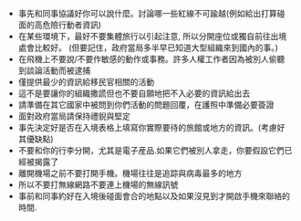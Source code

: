 [Title]: # (當進入某一國家)
[Order]: # (1)

* 事先和同事協議好你可以說什麼。討論哪一些紅線不可踰越(例如給出打算碰面的高危險行動者資訊)
* 在某些環境下，最好不要集體旅行以引起注意, 所以分開座位或獨自前往出境處會比較好。 (但要記住，政府當局多半早已知道大型組織來到國內的事。)
* 在飛機上不要說/不要作敏感的動作或事務。許多人權工作者因為被別人偷聽到談論活動而被逮捕
* 僅提供最少的資訊給移民官相關的活動
* 這不是要讓你的組織撒謊但也不要自願地把不入必要的資訊給出去
* 請準備在其它國家中被問到你們活動的問題回覆，在護照中準備必要簽證
* 面對政府當局請保持禮貎與堅定
* 事先決定好是否在入境表格上填寫你實際要待的旅館或地方的資訊。(考慮好其優缺點)
* 不要和你的行李分開，尤其是電子産品.如果它們被別人拿走，你要假設它們已經被揭露了
* 離開機場之前不要打開手機。機場往往是追踪與病毒最多的地方
* 所以不要打無線網路不要連上機場的無線訊號
* 事前和同事約好在入境後碰面會合的地點以及如果沒見到才開啟手機來聯絡的時間.</li></ul></p>